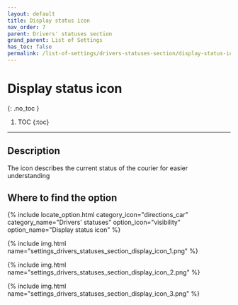 ```yaml
---
layout: default
title: Display status icon
nav_order: 7
parent: Drivers' statuses section
grand_parent: List of Settings
has_toc: false
permalink: /list-of-settings/drivers-statuses-section/display-status-icon
---
```


# Display status icon
{: .no_toc }

1. TOC
{:toc}

---

## Description
The icon describes the current status of the courier for easier understanding

## Where to find the option
{% include locate_option.html category_icon="directions_car" category_name="Drivers' statuses" option_icon="visibility" option_name="Display status icon" %}

{% include img.html name="settings_drivers_statuses_section_display_icon_1.png" %}

{% include img.html name="settings_drivers_statuses_section_display_icon_2.png" %}

{% include img.html name="settings_drivers_statuses_section_display_icon_3.png" %}
